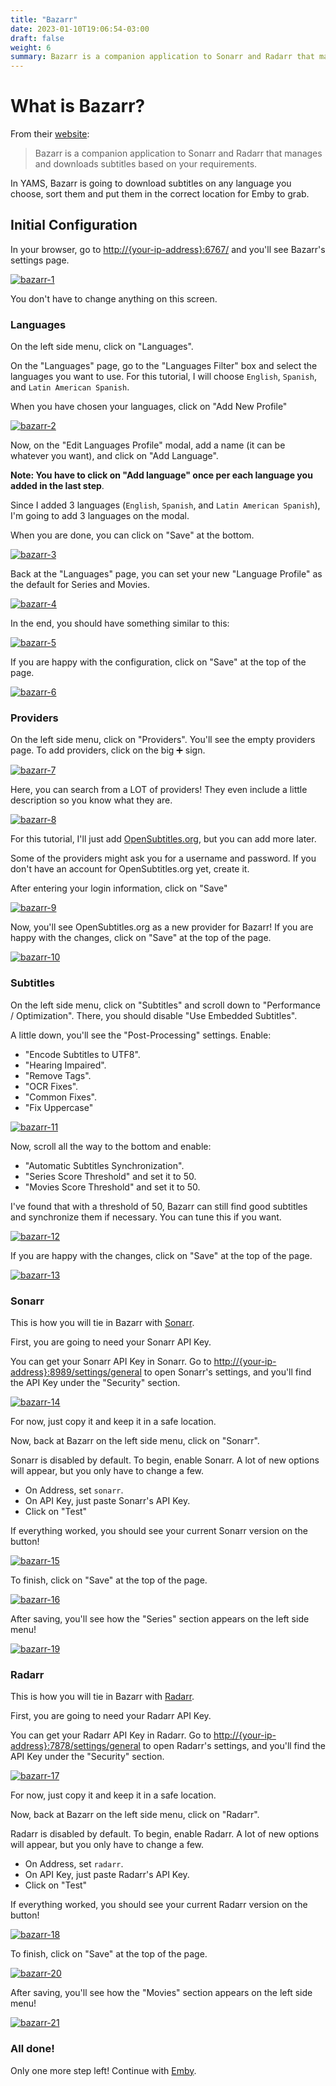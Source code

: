 ```yaml
---
title: "Bazarr"
date: 2023-01-10T19:06:54-03:00
draft: false
weight: 6
summary: Bazarr is a companion application to Sonarr and Radarr that manages and downloads subtitles based on your requirements.
---
```


# What is Bazarr?

From their [website](https://www.bazarr.media/):

> Bazarr is a companion application to Sonarr and Radarr that manages and downloads subtitles based on your requirements.

In YAMS, Bazarr is going to download subtitles on any language you choose, sort them and put them in the correct location for Emby to grab.

## Initial Configuration

In your browser, go to [http://{your-ip-address}:6767/]() and you'll see Bazarr's settings page.

[![bazarr-1](/pics/bazarr-1.png)](/pics/bazarr-1.png)

You don't have to change anything on this screen.

### Languages

On the left side menu, click on "Languages".

On the "Languages" page, go to the "Languages Filter" box and select the languages you want to use. For this tutorial, I will choose `English`, `Spanish`, and `Latin American Spanish`.

When you have chosen your languages, click on "Add New Profile"

[![bazarr-2](/pics/bazarr-2.png)](/pics/bazarr-2.png)

Now, on the "Edit Languages Profile" modal, add a name (it can be whatever you want), and click on "Add Language".

**Note: You have to click on "Add language" once per each language you added in the last step**.

Since I added 3 languages (`English`, `Spanish`, and `Latin American Spanish`), I'm going to add 3 languages on the modal.

When you are done, you can click on "Save" at the bottom.

[![bazarr-3](/pics/bazarr-3.png)](/pics/bazarr-3.png)

Back at the "Languages" page, you can set your new "Language Profile" as the default for Series and Movies.

[![bazarr-4](/pics/bazarr-4.png)](/pics/bazarr-4.png)

In the end, you should have something similar to this:

[![bazarr-5](/pics/bazarr-5.png)](/pics/bazarr-5.png)

If you are happy with the configuration, click on "Save" at the top of the page.

[![bazarr-6](/pics/bazarr-6.png)](/pics/bazarr-6.png)

### Providers

On the left side menu, click on "Providers". You'll see the empty providers page. To add providers, click on the big ➕ sign.

[![bazarr-7](/pics/bazarr-7.png)](/pics/bazarr-7.png)

Here, you can search from a LOT of providers! They even include a little description so you know what they are.

[![bazarr-8](/pics/bazarr-8.png)](/pics/bazarr-8.png)

For this tutorial, I'll just add [OpenSubtitles.org](https://www.opensubtitles.org/en/search/subs), but you can add more later.

Some of the providers might ask you for a username and password. If you don't have an account for OpenSubtitles.org yet, create it.

After entering your login information, click on "Save"

[![bazarr-9](/pics/bazarr-9.png)](/pics/bazarr-9.png)

Now, you'll see OpenSubtitles.org as a new provider for Bazarr! If you are happy with the changes, click on "Save" at the top of the page.

[![bazarr-10](/pics/bazarr-10.png)](/pics/bazarr-10.png)

### Subtitles

On the left side menu, click on "Subtitles" and scroll down to "Performance / Optimization". There, you should disable "Use Embedded Subtitles".

A little down, you'll see the "Post-Processing" settings. Enable:

- "Encode Subtitles to UTF8".
- "Hearing Impaired".
- "Remove Tags".
- "OCR Fixes".
- "Common Fixes".
- "Fix Uppercase"

[![bazarr-11](/pics/bazarr-11.png)](/pics/bazarr-11.png)

Now, scroll all the way to the bottom and enable:

- "Automatic Subtitles Synchronization".
- "Series Score Threshold" and set it to 50.
- "Movies Score Threshold" and set it to 50.

I've found that with a threshold of 50, Bazarr can still find good subtitles and synchronize them if necessary. You can tune this if you want.

[![bazarr-12](/pics/bazarr-12.png)](/pics/bazarr-12.png)

If you are happy with the changes, click on "Save" at the top of the page.

[![bazarr-13](/pics/bazarr-13.png)](/pics/bazarr-13.png)

### Sonarr

This is how you will tie in Bazarr with [Sonarr](/config/sonarr).

First, you are going to need your Sonarr API Key.

You can get your Sonarr API Key in Sonarr. Go to [http://{your-ip-address}:8989/settings/general]() to open Sonarr's settings, and you'll find the API Key under the "Security" section.

[![bazarr-14](/pics/bazarr-14.png)](/pics/bazarr-14.png)

For now, just copy it and keep it in a safe location.

Now, back at Bazarr on the left side menu, click on "Sonarr".

Sonarr is disabled by default. To begin, enable Sonarr. A lot of new options will appear, but you only have to change a few.

- On Address, set `sonarr`.
- On API Key, just paste Sonarr's API Key.
- Click on "Test"

If everything worked, you should see your current Sonarr version on the button!

[![bazarr-15](/pics/bazarr-15.png)](/pics/bazarr-15.png)

To finish, click on "Save" at the top of the page.

[![bazarr-16](/pics/bazarr-16.png)](/pics/bazarr-16.png)

After saving, you'll see how the "Series" section appears on the left side menu!

[![bazarr-19](/pics/bazarr-19.png)](/pics/bazarr-19.png)

### Radarr

This is how you will tie in Bazarr with [Radarr](/config/radarr).

First, you are going to need your Radarr API Key.

You can get your Radarr API Key in Radarr. Go to [http://{your-ip-address}:7878/settings/general]() to open Radarr's settings, and you'll find the API Key under the "Security" section.

[![bazarr-17](/pics/bazarr-17.png)](/pics/bazarr-17.png)

For now, just copy it and keep it in a safe location.

Now, back at Bazarr on the left side menu, click on "Radarr".

Radarr is disabled by default. To begin, enable Radarr. A lot of new options will appear, but you only have to change a few.

- On Address, set `radarr`.
- On API Key, just paste Radarr's API Key.
- Click on "Test"

If everything worked, you should see your current Radarr version on the button!

[![bazarr-18](/pics/bazarr-18.png)](/pics/bazarr-18.png)

To finish, click on "Save" at the top of the page.

[![bazarr-20](/pics/bazarr-20.png)](/pics/bazarr-20.png)

After saving, you'll see how the "Movies" section appears on the left side menu!

[![bazarr-21](/pics/bazarr-21.png)](/pics/bazarr-21.png)

### All done!

Only one more step left! Continue with [Emby](/config/emby).
